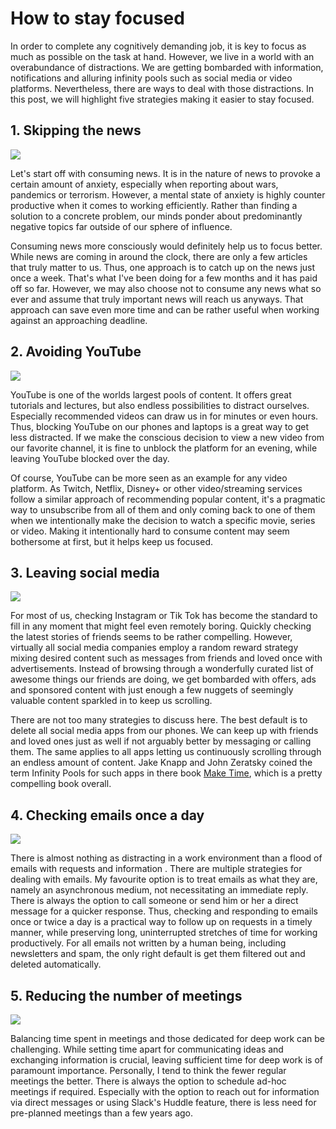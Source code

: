 <!--
date=2022-10-11
topic=Focus
summary=This post will share five simple strategies to become less distracted and stay focused.
-->

# How to stay focused

In order to complete any cognitively demanding job, it is key to focus as much as possible on the task at hand. However, we live in a world with an overabundance of distractions. We are getting bombarded with information, notifications and alluring infinity pools such as social media or video platforms. Nevertheless, there are ways to deal with those distractions. In this post, we will highlight five strategies making it easier to stay focused.

## 1. Skipping the news

<img class='side-image' src='assets/posts/productivity/204_focus/news.png'>

Let's start off with consuming news. It is in the nature of news to provoke a certain amount of anxiety, especially when reporting about wars, pandemics or terrorism. However, a mental state of anxiety is highly counter productive when it comes to working efficiently. Rather than finding a solution to a concrete problem, our minds ponder about predominantly negative topics far outside of our sphere of influence.

Consuming news more consciously would definitely help us to focus better. While news are coming in around the clock, there are only a few articles that truly matter to us. Thus, one approach is to catch up on the news just once a week. That's what I've been doing for a few months and it has paid off so far. However, we may also choose not to consume any news what so ever and assume that truly important news will reach us anyways. That approach can save even more time and can be rather useful when working against an approaching deadline.

## 2. Avoiding YouTube

<img class='side-image' src='assets/posts/productivity/204_focus/youtube.png'>

YouTube is one of the worlds largest pools of content. It offers great tutorials and lectures, but also endless possibilities to distract ourselves. Especially recommended videos can draw us in for minutes or even hours. Thus, blocking YouTube on our phones and laptops is a great way to get less distracted. If we make the conscious decision to view a new video from our favorite channel, it is fine to unblock the platform for an evening, while leaving YouTube blocked over the day.

Of course, YouTube can be more seen as an example for any video platform. As Twitch, Netflix, Disney+ or other video/streaming services follow a similar approach of recommending popular content, it's a pragmatic way to unsubscribe from all of them and only coming back to one of them when we intentionally make the decision to watch a specific movie, series or video. Making it intentionally hard to consume content may seem bothersome at first, but it helps keep us focused.

## 3. Leaving social media

<img class='side-image' src='assets/posts/productivity/204_focus/social_media.png'>

For most of us, checking Instagram or Tik Tok has become the standard to fill in any moment that might feel even remotely boring. Quickly checking the latest stories of friends seems to be rather compelling. However, virtually all social media companies employ a random reward strategy mixing desired content such as messages from friends and loved once with advertisements. Instead of browsing through a wonderfully curated list of awesome things our friends are doing, we get bombarded with offers, ads and sponsored content with just enough a few nuggets of seemingly valuable content sparkled in to keep us scrolling.

There are not too many strategies to discuss here. The best default is to delete all social media apps from our phones. We can keep up with friends and loved ones just as well if not arguably better by messaging or calling them. The same applies to all apps letting us continuously scrolling through an endless amount of content. Jake Knapp and John Zeratsky coined the term Infinity Pools for such apps in there book [Make Time](https://www.amazon.de/-/en/Jake-Knapp/dp/0525572422/ref=sr_1_1?crid=35PW4KFBPXM3A&keywords=zeit+machen&qid=1670914753&sprefix=make+time%2Caps%2C85&sr=8-1), which is a pretty compelling book overall.

## 4. Checking emails once a day

<img class='side-image' src='assets/posts/productivity/204_focus/email.png'>

There is almost nothing as distracting in a work environment than a flood of emails with requests and information . There are multiple strategies for dealing with emails. My favourite option is to treat emails as what they are, namely an asynchronous medium, not necessitating an immediate reply. There is always the option to call someone or send him or her a direct message for a quicker response. Thus, checking and responding to emails once or twice a day is a practical way to follow up on requests in a timely manner, while preserving long, uninterrupted stretches of time for working productively. For all emails not written by a human being, including newsletters and spam, the only right default is get them filtered out and deleted automatically.

## 5. Reducing the number of meetings 

<img class='side-image' src='assets/posts/productivity/204_focus/meetings.png'>

Balancing time spent in meetings and those dedicated for deep work can be challenging. While setting time apart for communicating ideas and exchanging information is crucial, leaving sufficient time for deep work is of paramount importance. Personally, I tend to think the fewer regular meetings the better. There is always the option to schedule ad-hoc meetings if required. Especially with the option to reach out for information via direct messages or using Slack's Huddle feature, there is less need for pre-planned meetings than a few years ago.
